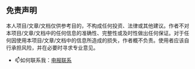 

## 免责声明

本人项目/文章/文档仅供参考目的，不构成任何投资、法律或其他建议。作者不对本项目/文章/文档中的任何信息的准确性、完整性或及时性做出任何保证。对于任何因使用本项目/文章/文档中的信息所造成的损失，作者概不负责。使用者应该自行承担风险，并在必要时寻求专业意见。

- 📫如何联系我：[电报联系](https://t.me/ocuno)

